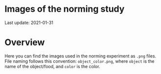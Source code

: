 Images of the norming study
================

Last update: 2021-01-31

# Overview

Here you can find the images used in the norming experiment as `.png`
files. File naming follows this convention: `object_color.png`, where
`object` is the name of the object/food, and `color` is the color.
